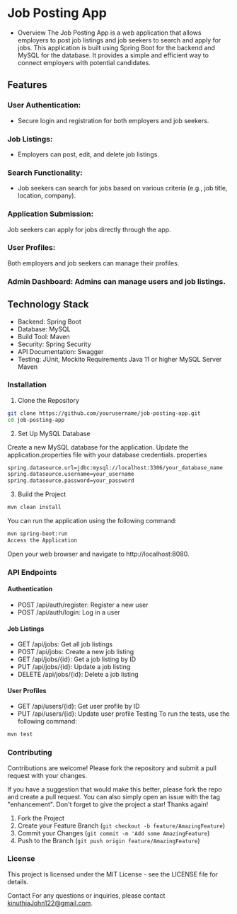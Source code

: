  # Job Posting App
* Overview
The Job Posting App is a web application that allows employers to post job listings and job seekers to search and apply for jobs. 
This application is built using Spring Boot for the backend and MySQL for the database. It provides a simple and efficient way to connect employers with potential candidates.

## Features
### User Authentication:
* Secure login and registration for both employers and job seekers.
### Job Listings: 
* Employers can post, edit, and delete job listings.
### Search Functionality: 
* Job seekers can search for jobs based on various criteria (e.g., job title, location, company).
### Application Submission: 
Job seekers can apply for jobs directly through the app.

### User Profiles: 
Both employers and job seekers can manage their profiles.
### Admin Dashboard: Admins can manage users and job listings.
## Technology Stack
* Backend: Spring Boot
* Database: MySQL
* Build Tool: Maven
* Security: Spring Security
* API Documentation: Swagger
* Testing: JUnit, Mockito
Requirements
Java 11 or higher
MySQL Server
Maven
### Installation
1. Clone the Repository

```sh
git clone https://github.com/yourusername/job-posting-app.git
cd job-posting-app
```
2. Set Up MySQL Database

Create a new MySQL database for the application.
Update the application.properties file with your database credentials.
properties

```sh
spring.datasource.url=jdbc:mysql://localhost:3306/your_database_name
spring.datasource.username=your_username
spring.datasource.password=your_password
```

3. Build the Project

```sh
mvn clean install
```


You can run the application using the following command:

```sh 
mvn spring-boot:run
Access the Application
```

Open your web browser and navigate to http://localhost:8080.

### API Endpoints
#### Authentication
* POST /api/auth/register: Register a new user
* POST /api/auth/login: Log in a user
#### Job Listings
* GET /api/jobs: Get all job listings
* POST /api/jobs: Create a new job listing
* GET /api/jobs/{id}: Get a job listing by ID
* PUT /api/jobs/{id}: Update a job listing
* DELETE /api/jobs/{id}: Delete a job listing
#### User Profiles
* GET /api/users/{id}: Get user profile by ID
* PUT /api/users/{id}: Update user profile
Testing
To run the tests, use the following command:

```sh
mvn test
```
### Contributing
Contributions are welcome! Please fork the repository and submit a pull request with your changes.

If you have a suggestion that would make this better, please fork the repo and create a pull request. You can also simply open an issue with the tag "enhancement". Don't forget to give the project a star! Thanks again!
1. Fork the Project
2. Create your Feature Branch (```git checkout -b feature/AmazingFeature```)
3. Commit your Changes (```git commit -m 'Add some AmazingFeature```)
4. Push to the Branch (```git push origin feature/AmazingFeature```)
### License
This project is licensed under the MIT License - see the LICENSE file for details.

Contact
For any questions or inquiries, please contact kinuthiaJohn122@gmail.com.

